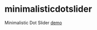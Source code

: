 # minimalisticdotslider
Minimalistic Dot Slider
<a href="https://systemofproject42.github.io/minimalisticdotslider/">demo</a>
